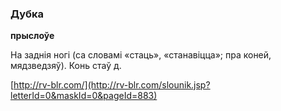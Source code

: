 ### Дубка
**прыслоўе**

На заднія ногі (са словамі «стаць», «станавіцца»; пра коней, мядзведзяў). Конь стаў д.

<a rel="author">[http://rv-blr.com/](http://rv-blr.com/slounik.jsp?letterId=0&maskId=0&pageId=883)</a>
